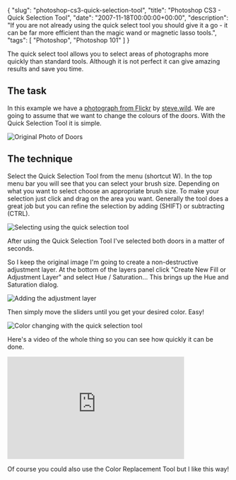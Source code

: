{
  "slug": "photoshop-cs3-quick-selection-tool",
  "title": "Photoshop CS3 - Quick Selection Tool",
  "date": "2007-11-18T00:00:00+00:00",
  "description": "If you are not already using the quick select tool you should give it a go - it can be far more efficient than the magic wand or magnetic lasso tools.",
  "tags": [
    "Photoshop",
    "Photoshop 101"
  ]
}

The quick select tool allows you to select areas of photographs more quickly than standard tools. Although it is not perfect it can give amazing results and save you time. 

## The task

In this example we have a [photograph from Flickr][1] by [steve.wild][2]. We are going to assume that we want to change the colours of the doors. With the Quick Selection Tool it is simple.

![Original Photo of Doors][3] 

## The technique

Select the Quick Selection Tool from the menu (shortcut W). In the top menu bar you will see that you can select your brush size. Depending on what you want to select choose an appropriate brush size. To make your selection just click and drag on the area you want. Generally the tool does a great job but you can refine the selection by adding (SHIFT) or subtracting (CTRL).

![Selecting using the quick selection tool][4] 

After using the Quick Selection Tool I've selected both doors in a matter of seconds.

So I keep the original image I'm going to create a non-destructive adjustment layer. At the bottom of the layers panel click "Create New Fill or Adjustment Layer" and select Hue / Saturation... This brings up the Hue and Saturation dialog.

![Adding the adjustment layer][5] 

Then simply move the sliders until you get your desired color. Easy!

![Color changing with the quick selection tool][6] 

Here's a video of the whole thing so you can see how quickly it can be done. 

<iframe src="http://player.vimeo.com/video/33020832?title=0&amp;byline=0&amp;portrait=0" width="400" height="232" frameborder="0" webkitAllowFullScreen mozallowfullscreen allowFullScreen></iframe>

Of course you could also use the Color Replacement Tool but I like this way!

 [1]: http://www.flickr.com/photos/stevewilde/189604745/
 [2]: http://www.flickr.com/photos/stevewilde/
 [3]: http://shapeshed.com/images/articles/doors_original.jpg
 [4]: http://shapeshed.com/images/articles/quick_select.jpg
 [5]: http://shapeshed.com/images/articles/adjustment_layer.jpg
 [6]: http://shapeshed.com/images/articles/doors_final.jpg
